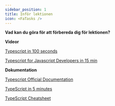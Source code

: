 ```yaml
---
sidebar_position: 1
title: Inför lektionen
icon: <FaTasks />
---
```


**Vad kan du göra för att förbereda dig för lektionen?**

**Videor**

[Typescript in 100 seconds](https://www.youtube.com/watch?v=zQnBQ4tB3ZA&pp=ygURdHlwZXNjcmlwdCBiYXNpY3M=)

[Typescript for Javascript Developers in 15 min](https://www.youtube.com/watch?v=JUORwadOU7s&pp=ygURdHlwZXNjcmlwdCBiYXNpY3M=)

**Dokumentation**

[Typescript Official Documentation](https://www.typescriptlang.org/docs/)

[TypeScript in 5 minutes](https://www.typescriptlang.org/docs/handbook/typescript-in-5-minutes.html)

[TypeScript Cheatsheet](https://www.typescriptlang.org/cheatsheet)